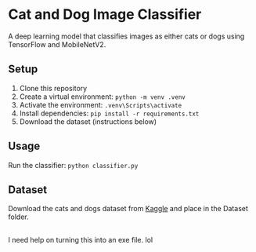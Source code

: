 # Cat and Dog Image Classifier

A deep learning model that classifies images as either cats or dogs using TensorFlow and MobileNetV2.

## Setup

1. Clone this repository
2. Create a virtual environment: `python -m venv .venv`
3. Activate the environment: `.venv\Scripts\activate`
4. Install dependencies: `pip install -r requirements.txt`
5. Download the dataset (instructions below)

## Usage

Run the classifier: `python classifier.py`

## Dataset

Download the cats and dogs dataset from [Kaggle](https://www.kaggle.com/code/robikscube/working-with-image-data-in-python/input) and place in the Dataset folder.

##
I need help on turning this into an exe file. lol
